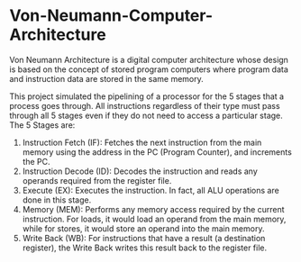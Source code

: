 # Von-Neumann-Computer-Architecture

Von Neumann Architecture is a digital computer architecture whose design is based on the
concept of stored program computers where program data and instruction data are stored
in the same memory.

This project simulated the pipelining of a processor for the 5 stages that a process goes through. All instructions regardless of their type must pass through all 5 stages even if they do not need to access a particular stage.
The 5 Stages are:
1) Instruction Fetch (IF): Fetches the next instruction from the main memory using the
address in the PC (Program Counter), and increments the PC.
2) Instruction Decode (ID): Decodes the instruction and reads any operands required from
the register file.
3) Execute (EX): Executes the instruction. In fact, all ALU operations are done in this stage.
4) Memory (MEM): Performs any memory access required by the current instruction. For
loads, it would load an operand from the main memory, while for stores, it would store an
operand into the main memory.
5) Write Back (WB): For instructions that have a result (a destination register), the Write
Back writes this result back to the register file.
